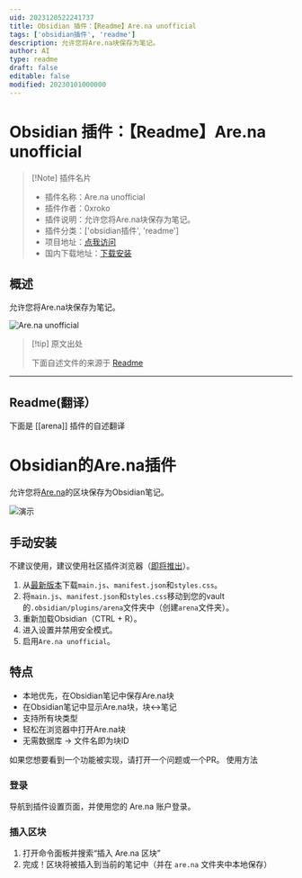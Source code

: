 ```yaml
---
uid: 2023120522241737
title: Obsidian 插件：【Readme】Are.na unofficial
tags: ['obsidian插件', 'readme']
description: 允许您将Are.na块保存为笔记。
author: AI
type: readme
draft: false
editable: false
modified: 20230101000000
---
```


# Obsidian 插件：【Readme】Are.na unofficial

> [!Note] 插件名片
> - 插件名称：Are.na unofficial
> - 插件作者：0xroko
> - 插件说明：允许您将Are.na块保存为笔记。
> - 插件分类：['obsidian插件', 'readme']
> - 项目地址：[点我访问](https://github.com/0xroko/obsidian-arena-plugin)
> - 国内下载地址：[下载安装](https://pkmer.cn/products/plugin/pluginMarket/?arena)

## 概述

允许您将Are.na块保存为笔记。

![Are.na unofficial](https://cdn.pkmer.cn/covers/arena.gif!pkmer)

> [!tip] 原文出处
> 
>下面自述文件的来源于 [Readme](https://ghproxy.net/https://raw.githubusercontent.com/0xroko/obsidian-arena-plugin/main/README.md)
> 

---

## Readme(翻译）

下面是 [[arena]] 插件的自述翻译


# Obsidian的Are.na插件

允许您将[Are.na](are.na/about)的区块保存为Obsidian笔记。

![演示](./.github/demo.gif)
## 手动安装

不建议使用，建议使用社区插件浏览器（[即将推出](https://github.com/obsidianmd/obsidian-releases/pull/2592)）。

1. 从[最新版本](https://github.com/0xroko/obsidian-arena-plugin/releases)下载`main.js`、`manifest.json`和`styles.css`。
2. 将`main.js`、`manifest.json`和`styles.css`移动到您的vault的`.obsidian/plugins/arena`文件夹中（创建`arena`文件夹）。
3. 重新加载Obsidian（CTRL + R）。
4. 进入设置并禁用安全模式。
5. 启用`Are.na unofficial`。
## 特点

-   本地优先，在Obsidian笔记中保存Are.na块
-   在Obsidian笔记中显示Are.na块，块<->笔记
-   支持所有块类型
-   轻松在浏览器中打开Are.na块
-   无需数据库 -> 文件名即为块ID

如果您想要看到一个功能被实现，请打开一个问题或一个PR。
使用方法
### 登录

导航到插件设置页面，并使用您的 Are.na 账户登录。
### 插入区块

1. 打开命令面板并搜索“插入 Are.na 区块”
2. 完成！区块将被插入到当前的笔记中（并在 `are.na` 文件夹中本地保存）



